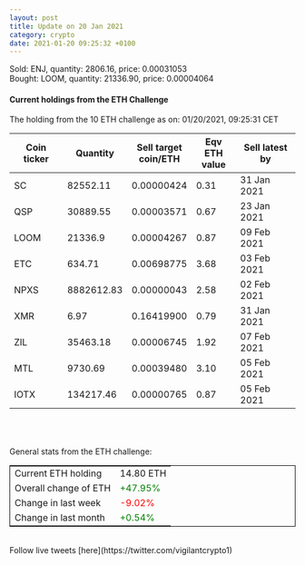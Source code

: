 ```yaml
---
layout: post
title: Update on 20 Jan 2021
category: crypto
date: 2021-01-20 09:25:32 +0100
---
```

<!-- Global site tag (gtag.js) - Google Analytics -->
<script async src="https://www.googletagmanager.com/gtag/js?id=UA-103831149-5"></script>
<script>
  window.dataLayer = window.dataLayer || [];
  function gtag(){dataLayer.push(arguments);}
  gtag('js', new Date());

  gtag('config', 'UA-103831149-5');
</script>
Sold: ENJ, quantity:      2806.16, price:   0.00031053<br>Bought: LOOM, quantity:     21336.90, price:   0.00004064<br>

#### Current holdings from the ETH Challenge

The holding from the 10 ETH challenge as on: 01/20/2021, 09:25:31 CET

|Coin ticker|Quantity|Sell target<br>coin/ETH|Eqv ETH<br>value|Sell latest by|
|-----------|--------|-----------|-----------|--------------|
SC|82552.11|  0.00000424|0.31|31 Jan 2021|
QSP|30889.55|  0.00003571|0.67|23 Jan 2021|
LOOM|21336.9|  0.00004267|0.87|09 Feb 2021|
ETC|634.71|  0.00698775|3.68|03 Feb 2021|
NPXS|8882612.83|  0.00000043|2.58|02 Feb 2021|
XMR|6.97|  0.16419900|0.79|31 Jan 2021|
ZIL|35463.18|  0.00006745|1.92|07 Feb 2021|
MTL|9730.69|  0.00039480|3.10|05 Feb 2021|
IOTX|134217.46|  0.00000765|0.87|05 Feb 2021|

<br>
<br>
<br>
General stats from the ETH challenge:

<table style="border:1px solid black;margin-left:auto;margin-right:auto;">
	<tbody>
	<tr>
		<td>Current ETH holding</td>
		<td>     14.80 ETH</td>
	</tr>
	<tr>
		<td>Overall change of ETH</td>
		<td><font color="green">+47.95%</font></td>
	</tr>
	<tr>
		<td>Change in last week</td>
		<td><font color="red">-9.02%</font></td>
	</tr>
	<tr>
		<td>Change in last month</td>
		<td><font color="green">+0.54%</font></td>
	</tr>
	</tbody>
</table>

<br>
Follow live tweets [here](https://twitter.com/vigilantcrypto1)
<br>
<br>
